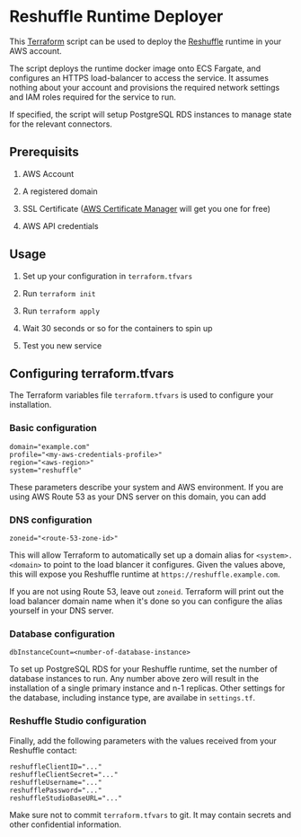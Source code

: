# Reshuffle Runtime Deployer

This [Terraform](https://www.terraform.io) script can be used to deploy
the [Reshuffle](https://reshuffle.com) runtime in your AWS account.

The script deploys the runtime docker image onto ECS Fargate, and configures
an HTTPS load-balancer to access the service. It assumes nothing about your
account and provisions the required network settings and IAM roles required
for the service to run.

If specified, the script will setup PostgreSQL RDS instances to manage state
for the relevant connectors.

## Prerequisits

1. AWS Account

1. A registered domain

1. SSL Certificate
([AWS Certificate Manager](https://aws.amazon.com/certificate-manager/)
will get you one for free)

1. AWS API credentials

## Usage

1. Set up your configuration in `terraform.tfvars`

1. Run `terraform init`

1. Run `terraform apply`

1. Wait 30 seconds or so for the containers to spin up

1. Test you new service

## Configuring terraform.tfvars

The Terraform variables file `terraform.tfvars` is used to configure your
installation.

### Basic configuration

```
domain="example.com"
profile="<my-aws-credentials-profile>"
region="<aws-region>"
system="reshuffle"
```

These parameters describe your system and AWS environment. If you are using
AWS Route 53 as your DNS server on this domain, you can add

### DNS configuration

```
zoneid="<route-53-zone-id>"
```

This will allow Terraform to automatically set up a domain alias for
`<system>.<domain>` to point to the load blancer it configures. Given the
values above, this will expose you Reshuffle runtime at
`https://reshuffle.example.com`.

If you are not using Route 53, leave out `zoneid`. Terraform will print out
the load balancer domain name when it's done so you can configure the alias
yourself in your DNS server.

### Database configuration

```
dbInstanceCount=<number-of-database-instance>
```

To set up PostgreSQL RDS for your Reshuffle runtime, set the number of
database instances to run. Any number above zero will result in the
installation of a single primary instance and n-1 replicas. Other settings
for the database, including instance type, are availabe in `settings.tf`.

### Reshuffle Studio configuration

Finally, add the following parameters with the values received from your
Reshuffle contact:

```
reshuffleClientID="..."
reshuffleClientSecret="..."
reshuffleUsername="..."
reshufflePassword="..."
reshuffleStudioBaseURL="..."
```

Make sure not to commit `terraform.tfvars` to git. It may contain secrets
and other confidential information.
